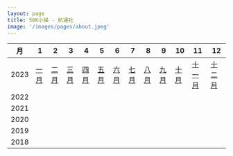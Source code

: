 ```yaml
---
layout: page
title: 56K小猫 - 航通社
image: '/images/pages/about.jpeg'
---
```


| 月   | 1                | 2                | 3                | 4                | 5                | 6                | 7                | 8                | 9                | 10               | 11                 | 12                 |
| ---- | ---------------- | ---------------- | ---------------- | ---------------- | ---------------- | ---------------- | ---------------- | ---------------- | ---------------- | ---------------- | ------------------ | ------------------ |
| 2023 | [一月](/2023/01) | [二月](/2023/02) | [三月](/2023/03) | [四月](/2023/04) | [五月](/2023/05) | [六月](/2023/06) | [七月](/2023/07) | [八月](/2023/08) | [九月](/2023/09) | [十月](/2023/10) | [十一月](/2023/11) | [十二月](/2023/12) |
| 2022 |                  |                  |                  |                  |                  |                  |                  |                  |                  |                  |                    |                    |
| 2021 |                  |                  |                  |                  |                  |                  |                  |                  |                  |                  |                    |                    |
| 2020 |                  |                  |                  |                  |                  |                  |                  |                  |                  |                  |                    |                    |
| 2019 |                  |                  |                  |                  |                  |                  |                  |                  |                  |                  |                    |                    |
| 2018 |                  |                  |                  |                  |                  |                  |                  |                  |                  |                  |                    |                    |